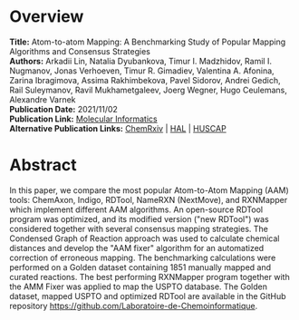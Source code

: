 # Overview
**Title:** Atom-to-atom Mapping: A Benchmarking Study of Popular Mapping Algorithms and Consensus Strategies<br>
**Authors:** Arkadii Lin, Natalia Dyubankova, Timur I. Madzhidov, Ramil I. Nugmanov, Jonas Verhoeven, Timur R. Gimadiev,
Valentina A. Afonina, Zarina Ibragimova, Assima Rakhimbekova, Pavel Sidorov, Andrei Gedich, Rail Suleymanov, Ravil
Mukhametgaleev, Joerg Wegner, Hugo Ceulemans, Alexandre Varnek<br>
**Publication Date:** 2021/11/02<br>
**Publication Link:** [Molecular Informatics](https://onlinelibrary.wiley.com/doi/10.1002/minf.202100138)<br>
**Alternative Publication Links:** [ChemRxiv](https://chemrxiv.org/engage/chemrxiv/article-details/60c7505aee301c33b8c7a85e)
| [HAL](https://hal.science/hal-03450324) | [HUSCAP](https://eprints.lib.hokudai.ac.jp/dspace/handle/2115/88966)


# Abstract
In this paper, we compare the most popular Atom-to-Atom Mapping (AAM) tools: ChemAxon, Indigo, RDTool, NameRXN
(NextMove), and RXNMapper which implement different AAM algorithms. An open-source RDTool program was optimized, and its
modified version ("new RDTool") was considered together with several consensus mapping strategies. The Condensed Graph
of Reaction approach was used to calculate chemical distances and develop the "AAM fixer" algorithm for an automatized
correction of erroneous mapping. The benchmarking calculations were performed on a Golden dataset containing 1851
manually mapped and curated reactions. The best performing RXNMapper program together with the AMM Fixer was applied to
map the USPTO database. The Golden dataset, mapped USPTO and optimized RDTool are available in the GitHub repository
https://github.com/Laboratoire-de-Chemoinformatique.
